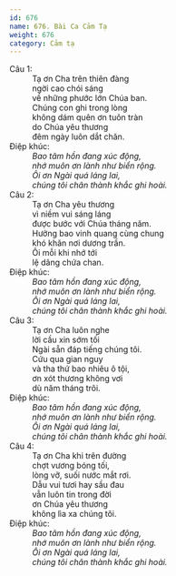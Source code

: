 ```yaml
---
id: 676
name: 676. Bài Ca Cảm Tạ
weight: 676
category: Cảm tạ
---
```

<dl><dt>Câu 1:</dt><dd data-verse="1">Tạ ơn Cha trên thiên đàng <br/>ngời cao chói sáng <br/>về những phước lớn Chúa ban. <br/>Chúng con ghi trong lòng <br/>không dám quên ơn tuôn tràn <br/>do Chúa yêu thương <br/>đêm ngày luôn dắt chăn. </dd><dt>Điệp khúc:</dt><dd data-chorus="1"><em>Bao tâm hồn đang xúc động, <br/>nhớ muôn ơn lành như biển rộng. <br/>Ôi ơn Ngài quá láng lai, <br/>chúng tôi chân thành khắc ghi hoài. </em></dd><dt>Câu 2:</dt><dd data-verse="2">Tạ ơn Cha yêu thương <br/>vì niềm vui sáng láng <br/>được bước với Chúa tháng năm. <br/>Hưởng bao vinh quang cùng chung <br/>khó khăn nơi dương trần. <br/>Ôi mỗi khi nhớ tới <br/>lệ dâng chứa chan. </dd><dt>Điệp khúc:</dt><dd data-chorus="1"><em>Bao tâm hồn đang xúc động, <br/>nhớ muôn ơn lành như biển rộng. <br/>Ôi ơn Ngài quá láng lai, <br/>chúng tôi chân thành khắc ghi hoài. </em></dd><dt>Câu 3:</dt><dd data-verse="3">Tạ ơn Cha luôn nghe <br/>lời cầu xin sớm tối <br/>Ngài sẵn đáp tiếng chúng tôi. <br/>Cứu qua gian nguy <br/>và tha thứ bao nhiêu ô tội, <br/>ơn xót thương không vơi <br/>dù năm tháng trôi. </dd><dt>Điệp khúc:</dt><dd data-chorus="1"><em>Bao tâm hồn đang xúc động, <br/>nhớ muôn ơn lành như biển rộng. <br/>Ôi ơn Ngài quá láng lai, <br/>chúng tôi chân thành khắc ghi hoài. </em></dd><dt>Câu 4:</dt><dd data-verse="4">Tạ ơn Cha khi trên đường <br/>chợt vương bóng tối, <br/>lòng vỡ, suối nước mắt rơi. <br/>Dẫu vui tươi hay sầu đau <br/>vẫn luôn tin trong đời <br/>ơn Chúa yêu thương <br/>không lìa xa chúng tôi. </dd><dt>Điệp khúc:</dt><dd data-chorus="1"><em>Bao tâm hồn đang xúc động, <br/>nhớ muôn ơn lành như biển rộng. <br/>Ôi ơn Ngài quá láng lai, <br/>chúng tôi chân thành khắc ghi hoài. </em></dd></dl>
